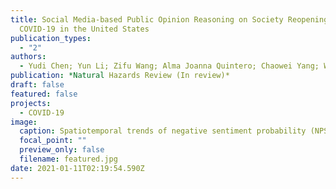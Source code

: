 ```yaml
---
title: Social Media-based Public Opinion Reasoning on Society Reopening Amid
  COVID-19 in the United States
publication_types:
  - "2"
authors:
  - Yudi Chen; Yun Li; Zifu Wang; Alma Joanna Quintero; Chaowei Yang; Wenying Ji
publication: *Natural Hazards Review (In review)*
draft: false
featured: false
projects:
  - COVID-19
image:
  caption: Spatiotemporal trends of negative sentiment probability (NPS)
  focal_point: ""
  preview_only: false
  filename: featured.jpg
date: 2021-01-11T02:19:54.590Z
---
```

